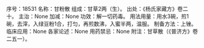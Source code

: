 序号：18531
名称：甘粉散
组成：甘草2两（生）。
出处：《杨氏家藏方》卷二十。
主治：None
加减：None
功效：解一切药毒。
用法用量：用水3碗，煎1碗，去滓，入绿豆粉1合，打匀，再煎数沸，入蜜半两，温服。
制备方法：上锉。
临床应用：None
各家论述：None
用药禁忌：None
附注：甘草散（《普济方》卷二五一）。
